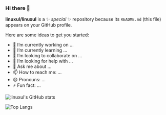 ### Hi there 👋


**linuxul/linuxul** is a ✨ _special_ ✨ repository because its `README.md` (this file) appears on your GitHub profile.

Here are some ideas to get you started:

- 🔭 I’m currently working on ...
- 🌱 I’m currently learning ...
- 👯 I’m looking to collaborate on ...
- 🤔 I’m looking for help with ...
- 💬 Ask me about ...
- 📫 How to reach me: ...
- 😄 Pronouns: ...
- ⚡ Fun fact: ...

![linuxul's GitHub stats](https://github-readme-stats.vercel.app/api?username=linuxul&show_icons=true&theme=aura)

![Top Langs](https://github-readme-stats.vercel.app/api/top-langs/?username=linuxul&layout=compact)
